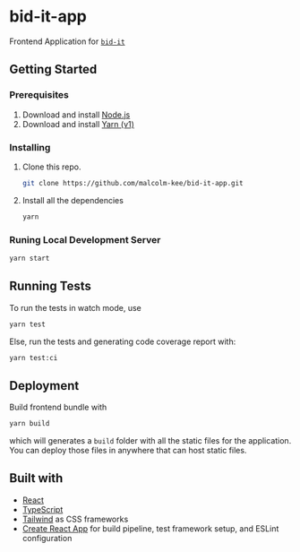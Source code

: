 # bid-it-app

Frontend Application for [`bid-it`](https://github.com/malcolm-kee/bid-it)

## Getting Started

### Prerequisites

1. Download and install [Node.js](https://nodejs.org/en/)
1. Download and install [Yarn (v1)](https://classic.yarnpkg.com/lang/en/)

### Installing

1. Clone this repo.

   ```bash
   git clone https://github.com/malcolm-kee/bid-it-app.git
   ```

1. Install all the dependencies

   ```bash
   yarn
   ```

### Runing Local Development Server

```bash
yarn start
```

## Running Tests

To run the tests in watch mode, use

```bash
yarn test
```

Else, run the tests and generating code coverage report with:

```bash
yarn test:ci
```

## Deployment

Build frontend bundle with

```bash
yarn build
```

which will generates a `build` folder with all the static files for the application. You can deploy those files in anywhere that can host static files.

## Built with

- [React](https://reactjs.org/)
- [TypeScript](https://www.typescriptlang.org/)
- [Tailwind](https://tailwindcss.com/) as CSS frameworks
- [Create React App](https://create-react-app.dev/) for build pipeline, test framework setup, and ESLint configuration
